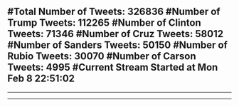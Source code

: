 #Total Number of Tweets: 326836 
#Number of Trump Tweets: 112265
#Number of Clinton Tweets: 71346
#Number of Cruz Tweets: 58012
#Number of Sanders Tweets: 50150
#Number of Rubio Tweets: 30070
#Number of Carson Tweets: 4995
#Current Stream Started at Mon Feb  8 22:51:02
---
---
---
